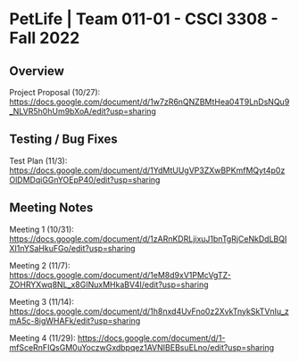 # PetLife | Team 011-01 - CSCI 3308 - Fall 2022

## Overview
Project Proposal (10/27): https://docs.google.com/document/d/1w7zR6nQNZBMtHea04T9LnDsNQu9_NLVR5h0hUm9bXoA/edit?usp=sharing

## Testing / Bug Fixes
Test Plan (11/3): https://docs.google.com/document/d/1YdMtUUgVP3ZXwBPKmfMQyt4p0zOlDMDqiGGnYOEpP40/edit?usp=sharing

## Meeting Notes
Meeting 1 (10/31): https://docs.google.com/document/d/1zARnKDRLjixuJ1bnTgRjCeNkDdLBQIXI1nYSaHkuFGo/edit?usp=sharing

Meeting 2 (11/7): https://docs.google.com/document/d/1eM8d9xV1PMcVgTZ-ZOHRYXwq8NL_x8GINuxMHkaBV4I/edit?usp=sharing

Meeting 3 (11/14): https://docs.google.com/document/d/1h8nxd4UvFno0z2XvkTnykSkTVnIu_zmA5c-8igWHAFk/edit?usp=sharing

Meeting 4 (11/29): https://docs.google.com/document/d/1-mfSceRnFIQsGM0uYoczwGxdbpqez1AVNIBEBsuELno/edit?usp=sharing
